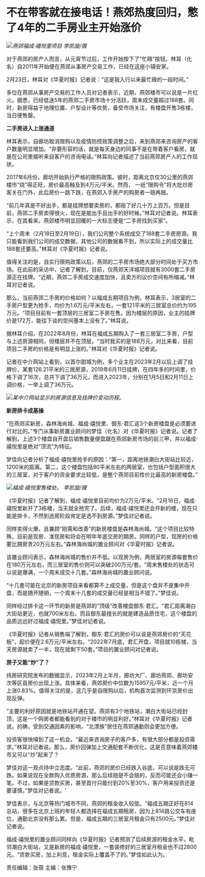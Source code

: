 # 不在带客就在接电话！燕郊热度回归，憋了4年的二手房业主开始涨价

![](https://inews.gtimg.com/newsapp_bt/0/15687428094/1000)_燕郊福成·禧悦里项目 李凯旋/摄_

对于燕郊的房产人而言，从元宵节过后，工作开始按下了“忙碌”按钮。林耳（化名）自2011年开始便在燕郊从事房产交易工作，已经在这座小镇安家。

2月23日，林耳对《华夏时报》记者说：“这是我入行以来最忙碌的一段时间。”

多位在燕郊从事房产交易的工作人员对记者表示，近期，燕郊楼市可以说是一片红火。据悉，已经低迷5年的燕郊二手房市场十分活跃，周末成交量超过188套。同时，新房得益于地理位置、户型设计等优势，备受市场关注，有楼盘开售3栋楼，当日便售罄。

**二手房进入上涨通道**

林耳表示，自廊坊取消限购以及疫情防控政策调整之后，来到燕郊来咨询房产的客户数量明显增加。“非要形容的话，就是每天身边的同事不是在带着客户看房，就是在公司里接听来自客户的咨询电话。”林耳向记者描述了当前燕郊房产人的工作现状。

2017年6月份，廊坊开始执行严格的限购政策。彼时，距离北京仅30公里的燕郊楼市“烧”得正旺，房价最高触及到4万元/平米。然而，
一纸“限购令”将大批炒房客关在门外，此后房价一路下跌，在燕郊入手房产的购房者一赔再赔。

“前几年真是不好出手，都是挂牌想要卖房的，都赔了好几十万上百万。但是目前，燕郊二手房卖得很火，现在是能出手且出手的好时候。”林耳对记者说。林耳表示，在其看来。燕郊楼市明显回暖的一大标志便是“二手房找到买家”。

“上个周末（2月18日至2月19日），我们公司整个系统成交了188套二手房房源。我只能看到我们公司的成交数据，其他公司的数据看不到，所以实际上的成交量比188套还要高。”林耳对《华夏时报》记者说。

值得关注的是，自实行限购政策以后，燕郊的二手房市场绝大部分时间处于买方市场。在此前的采访中，记者了解到，目前，仅燕郊天洋城项目就有3000套二手房源正在挂牌。“近期，燕郊二手房成交速度加快，且卖方的议价空间有所缩减。”林耳对记者说。

那么，当前燕郊二手房的价格如何？以福成五期项目为例，林耳表示，3居室的二手房户型更为抢手，均价为1.6万元/平米左右，一套121平米的三居室总价约为195万元。“项目目前有一套顶层的三居室二手房在售。因为楼层的原因，业主的挂牌价是172万，能往下谈的空间基本上没有了。”林耳说。

据林耳介绍，在2022年8月份，林耳在福成五期购入了一套三居室二手房，户型与上述房源相同，但楼层并不在顶层。“当时我买的是188万元，对比来看，目前项目二手房的价格是有明显上涨的。”林耳对《华夏时报》记者说。

记者在中介网站上看到，以首尔甜城为例，多个业主在2023年2月以后上调了挂牌价，某套126.21平米的三居房源，2019年6月11日挂牌，在四年多的时间里，价格下调了16次，总共下调了36万元，而进入2023年，分别在1月5日和2月11日上调价格，一举上调了36万元。

![](https://inews.gtimg.com/newsapp_bt/0/15687428099/1000)_某中介网站显示的房源信息及挂牌价变动历程。_

**新房排卡成基操**

“在燕郊买新房，森林海尚城、福成·禧悦里、御东·君汇这3个新房楼盘是必须要进行对比的。”专门从事新房置业顾问的梦佳（化名）对《华夏时报》记者说。记者了解到，上述3个楼盘自开盘后销售数量便盘踞在燕郊新房市场的前三甲，并以福成·禧悦里是绝对“顶流”为特征。

梦佳向记者分析了福成·禧悦里抢手的原因：“第一，距离地铁潮白大街站比较近，1200米的距离。第二，这个楼盘包括90平米左右的两居室，也包括户型面积很大的三居室，对于客户的资金要求比较低，是整个燕郊目前性价比最高的新房楼盘。”

![](https://inews.gtimg.com/newsapp_bt/0/15687428102/1000)_福成·禧悦里售楼处。 李凯旋/摄_

《华夏时报》记者了解到，福成·禧悦里目前均价为2万元/平米。“2月16日，福成·禧悦里新开了3栋楼，当天就全抢完了。后续，福成·禧悦里还会开新的楼，现在只能是排卡，不然到选房阶段肯定是选不到房源。”梦佳对记者说。

同样卖得火爆，且兼顾“刚需和改善”的新房楼盘是森林海尚城。“这个项目比较特殊，目前是现房、准现房和将会在明年年底交房的期房。同样的户型，现房的价格要比期房贵20万元左右。”森林海尚城的置业顾问对《华夏时报》记者说。

该置业顾问表示，森林海尚城的售价并不低。以现房为例，两居室的房源每套售价在180万元左右，而三居室的售价则可以突破200万元/套。“周末售楼处的状态可以说是爆满，一个周末成交十几套。”森林海尚城的置业顾问说。

“十几套可能在北京的新房项目来看都算不上成交量，但是这个盘并不是集中开盘，而是随开随销，一个周末十几套的成交量已经是相当不错了。”梦佳说。

同样经过排卡这一环节的新房是燕郊的“顶级”改善楼盘御东·君汇。“君汇距离潮白大街站更近，也就700米左右。而且御东最擅长的就是建造品质住宅，这个楼盘的品质远远好过福成·禧悦里。”梦佳对记者说。

《华夏时报》记者从销售端了解到，御东·君汇的房价可以说是燕郊房价的“天花板”，起价便在2.6万元/平米左右。“2022年7月底，君汇开盘，项目就10栋楼，当天房源就卖了一半，现在就剩下50套。”项目的置业顾问对记者说。

**房子又能“炒”了？**

纬房研究院发布的数据显示，2023年2月上半月，廊坊大厂、廊坊燕郊、廊坊安次等区县房价出现上涨。具体来看，燕郊房价中位数为15957元/平米，近一个月上涨0.83%。值得关注的是，这几乎是自限购以后，机构首次监测到环京房价出现反弹。

“主要的利好原因就是地铁站开通在望。燕郊有3个地铁站，潮白大街站已经封顶，这是一个购房者都能看到的对于楼市的明显利好。”林耳对《华夏时报》记者说。的确，受到交通因素的影响，“北漂族”居住在燕郊通勤则会更加方便。

投资客很快嗅到了这一机会。“最近来咨询房子的客户多，有很大部分都是投资需求。”林耳对记者说。那么，房价回弹加上交通配套不断优化，这是否意味着燕郊楼市又可以“炒”起来了？

梦佳对这一观点持中立态度。“此前，燕郊的房价已经跌入谷底，可以说是跌无可跌。如果说现在全款购入优质房源，那么后续赔是不会赔的，反而可能还会小赚一笔。不过，如果是贷款买房，甚至首付只能付到20%至30%，客户用来投资还是要谨慎。”梦佳对记者说。‘

梦佳表示，与北京等热门城市不同，燕郊的租金收入较低。“福成五期正好在814总站，很多在北京上班的年轻人都选择在福成五期租房，因为上814路公交车有座位，通勤北京没有那么累。但是，福成五期的三居室月租金只有2500元。”梦佳对记者说。

福成·禧悦里的置业顾问同样向《华夏时报》记者预测了后续房源的租金水平，毗邻潮白大街站，又是新房的福成·禧悦里，一套装修好的三居室月租金也不过2800元。“贷款买房，加上利息，租金实际上覆盖不了的。”梦佳如此认为。

责任编辑：张蓓 主编：张豫宁

